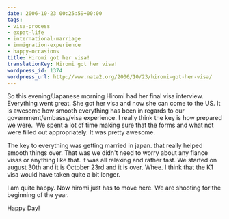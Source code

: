 ```yaml
---
date: 2006-10-23 00:25:59+00:00
tags:
- visa-process
- expat-life
- international-marriage
- immigration-experience
- happy-occasions
title: Hiromi got her visa!
translationKey: Hiromi got her visa!
wordpress_id: 1374
wordpress_url: http://www.nata2.org/2006/10/23/hiromi-got-her-visa/
---
```


<p>So this evening/Japanese morning Hiromi had her final visa interview. Everything went great. She got her visa and now she can come to the US. It is awesome how smooth everything has been in regards to our government/embassy/visa experience. I really think the key is how prepared we were.&nbsp; We spent a lot of time making sure that the forms and what not were filled out appropriately. It was pretty awesome. </p> <p>The key to everything was getting married in japan. that really helped smooth things over. That was we didn't need to worry about any fiance visas or anything like that. it was all relaxing and rather fast. We started on august 30th and it is October 23rd and it is over. Whee. I think that the K1 visa would have taken quite a bit longer. </p> <p>I am quite happy. Now hiromi just has to move here. We are shooting for the beginning of the year. </p> <p>Happy Day!</p>